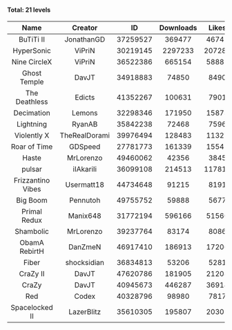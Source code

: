 #### Total: 21 levels

| Name | Creator | ID | Downloads | Likes |
|:---:|:---:|:---:|:---:|:---:|
| BuTiTi II | JonathanGD | 37259527 | 369477 | 46741
| HyperSonic | ViPriN | 30219145 | 2297233 | 207282
| Nine CircleX | ViPriN | 36522386 | 665154 | 58881
| Ghost Temple | DavJT | 34918883 | 74850 | 8490
| The Deathless | Edicts | 41352267 | 100631 | 7901
| Decimation | Lemons | 32298346 | 171950 | 15873
| Lightning | RyanAB | 35842238 | 72468 | 7596
| Violently X | TheRealDorami | 39976494 | 128483 | 11327
| Roar of Time | GDSpeed | 27781773 | 161339 | 15541
| Haste | MrLorenzo | 49460062 | 42356 | 3845
| pulsar | iIAkariIi | 36099108 | 214513 | 117815
| Frizzantino Vibes | Usermatt18 | 44734648 | 91215 | 8191
| Big Boom | Pennutoh | 49755752 | 59888 | 5677
| Primal Redux | Manix648 | 31772194 | 596166 | 51560
| Shambolic | MrLorenzo | 39237764 | 83174 | 8086
| ObamA RebirtH | DanZmeN | 46917410 | 186913 | 17206
| Fiber | shocksidian | 36834813 | 53206 | 5281
| CraZy II | DavJT | 47620786 | 181905 | 21208
| CraZy | DavJT | 40945673 | 446287 | 36914
| Red | Codex | 40328796 | 98980 | 7817
| Spacelocked II | LazerBlitz | 35610305 | 195807 | 20301
